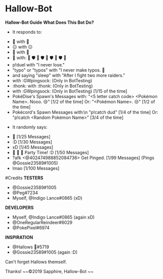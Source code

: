 # Hallow-Bot
**Hallow-Bot Guide**
__What Does This Bot Do?__
* It responds to:
- 👀 with 👀
- 😐 with 😐
- 🎉 with 🎉
- 🔫 with:
🚫 🛡 🚫
🛡 🐁 🛡
🚫 🛡 🚫
- p!duel with "I never lose."
- "typo" or "typos" with "I never make typos. 😤
- <Pinging the Bot> and saying "sleep" with "After I fight two more raiders."
- <Pinging the Bot> with :GWpingsock: (Only in BotTesting)
- :thonk: with :thonk: (Only in BotTesting)
- <Pinging The Actual Hallows> with :GWpingsock: (Only in BotTesting) [1/15 of the time]
- PokéDise's Spawn's Messages with:
"<5 letter catch code> <Pokémon Name>.
 Nooo. 😢"
[1/2 of the time]
Or:
"<Pokémon Name>. 😒"
[1/2 of the time]
- Pokécord's Spawn Messages with:\n
"p!catch dud"
[1/4 of the time]
Or:
"p!catch <Random Pokémon Name>"
[3/4 of the time]

* It randomly says:
- 👀 [1/25 Messages]
- :D [1/30 Messages]
- xD [1/45 Messages]
- 🍾 🐁 🍹 Party Time! :D [1/50 Messages]
- ?afk <@402474988852084736> Get Pinged. [1/99 Messages] (Pings @Gossie23589#1005)
- lmao [1/100 Messages]

#Credits
**TESTERS**
- @Gossie23589#1005
- @Peg#7234 
- Myself, @Indigo Lance#0865 (xD)

**DEVELOPERS**
- Myself, @Indigo Lance#0865 (again xD)
- @OneRegularReindeer#6029 
- @PokePixel#6974 

**INSPIRATION**
- @Hallows 🎵#5719 
- @Gossie23589#1005 (again :D)

Can't forget Hallows themself.

Thanks! ~~©2019 Sapphire, Hallow-Bot ~~
